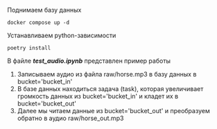 
Поднимаем базу данных
```
docker compose up -d
```

Устанавливаем python-зависимости
```
poetry install
```

В файле ***test_audio.ipynb*** представлен пример работы
1. Записываем аудио из файла raw/horse.mp3 в базу данных в bucket='bucket_in'
2. В базе данных находиться задача (task), которая увеличивает громкость данных из bucket='bucket_in' и кладет их в bucket='bucket_out'
3. Далее мы читаем данные из bucket='bucket_out' и преобразуем обратно в аудио raw/horse_out.mp3